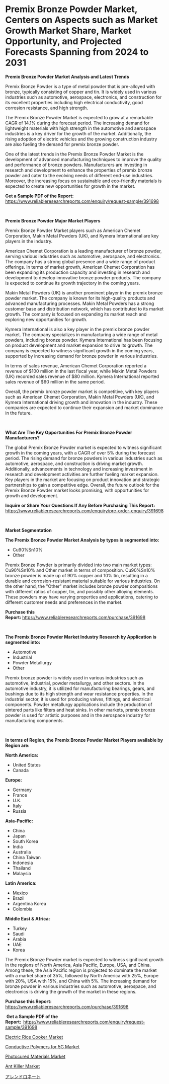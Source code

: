 <p><h1>Premix Bronze Powder Market, Centers on Aspects such as Market Growth Market Share, Market Opportunity, and Projected Forecasts Spanning from 2024 to 2031</h1></p><p><strong>Premix Bronze Powder Market Analysis and Latest Trends</strong></p>
<p><p>Premix Bronze Powder is a type of metal powder that is pre-alloyed with bronze, typically consisting of copper and tin. It is widely used in various industries such as automotive, aerospace, electronics, and construction for its excellent properties including high electrical conductivity, good corrosion resistance, and high strength.</p><p>The Premix Bronze Powder Market is expected to grow at a remarkable CAGR of 14.1% during the forecast period. The increasing demand for lightweight materials with high strength in the automotive and aerospace industries is a key driver for the growth of the market. Additionally, the rising adoption of electric vehicles and the growing construction industry are also fueling the demand for premix bronze powder.</p><p>One of the latest trends in the Premix Bronze Powder Market is the development of advanced manufacturing techniques to improve the quality and performance of bronze powders. Manufacturers are investing in research and development to enhance the properties of premix bronze powder and cater to the evolving needs of different end-use industries. Moreover, the increasing focus on sustainable and eco-friendly materials is expected to create new opportunities for growth in the market.</p></p>
<p><strong>Get a Sample PDF of the Report:&nbsp;</strong> <a href="https://www.reliableresearchreports.com/enquiry/request-sample/391698">https://www.reliableresearchreports.com/enquiry/request-sample/391698</a></p>
<p>&nbsp;</p>
<p><strong>Premix Bronze Powder Major Market Players</strong></p>
<p><p>Premix Bronze Powder Market players such as American Chemet Corporation, Makin Metal Powders (UK), and Kymera International are key players in the industry.</p><p>American Chemet Corporation is a leading manufacturer of bronze powder, serving various industries such as automotive, aerospace, and electronics. The company has a strong global presence and a wide range of product offerings. In terms of market growth, American Chemet Corporation has been expanding its production capacity and investing in research and development to develop innovative bronze powder products. The company is expected to continue its growth trajectory in the coming years.</p><p>Makin Metal Powders (UK) is another prominent player in the premix bronze powder market. The company is known for its high-quality products and advanced manufacturing processes. Makin Metal Powders has a strong customer base and distribution network, which has contributed to its market growth. The company is focused on expanding its market reach and exploring new opportunities for growth.</p><p>Kymera International is also a key player in the premix bronze powder market. The company specializes in manufacturing a wide range of metal powders, including bronze powder. Kymera International has been focusing on product development and market expansion to drive its growth. The company is expected to witness significant growth in the coming years, supported by increasing demand for bronze powder in various industries.</p><p>In terms of sales revenue, American Chemet Corporation reported a revenue of $100 million in the last fiscal year, while Makin Metal Powders (UK) recorded sales revenue of $80 million. Kymera International reported sales revenue of $60 million in the same period.</p><p>Overall, the premix bronze powder market is competitive, with key players such as American Chemet Corporation, Makin Metal Powders (UK), and Kymera International driving growth and innovation in the industry. These companies are expected to continue their expansion and market dominance in the future.</p></p>
<p>&nbsp;</p>
<p><strong>What Are The Key Opportunities For Premix Bronze Powder Manufacturers?</strong></p>
<p><p>The global Premix Bronze Powder market is expected to witness significant growth in the coming years, with a CAGR of over 5% during the forecast period. The rising demand for bronze powders in various industries such as automotive, aerospace, and construction is driving market growth. Additionally, advancements in technology and increasing investment in research and development activities are further fueling market expansion. Key players in the market are focusing on product innovation and strategic partnerships to gain a competitive edge. Overall, the future outlook for the Premix Bronze Powder market looks promising, with opportunities for growth and development.</p></p>
<p><strong>Inquire or Share Your Questions If Any Before Purchasing This Report:</strong> <a href="https://www.reliableresearchreports.com/enquiry/pre-order-enquiry/391698">https://www.reliableresearchreports.com/enquiry/pre-order-enquiry/391698</a></p>
<p>&nbsp;</p>
<p><strong>Market Segmentation</strong></p>
<p><strong>The Premix Bronze Powder Market Analysis by types is segmented into:</strong></p>
<p><ul><li>Cu90%Sn10%</li><li>Other</li></ul></p>
<p><p>Premix Bronze Powder is primarily divided into two main market types: Cu90%Sn10% and Other market in terms of composition. Cu90%Sn10% bronze powder is made up of 90% copper and 10% tin, resulting in a durable and corrosion-resistant material suitable for various industries. On the other hand, the "Other" market includes bronze powder compositions with different ratios of copper, tin, and possibly other alloying elements. These powders may have varying properties and applications, catering to different customer needs and preferences in the market.</p></p>
<p><strong>Purchase this Report:&nbsp;</strong><a href="https://www.reliableresearchreports.com/purchase/391698">https://www.reliableresearchreports.com/purchase/391698</a></p>
<p>&nbsp;</p>
<p><strong>The Premix Bronze Powder Market Industry Research by Application is segmented into:</strong></p>
<p><ul><li>Automotive</li><li>Industrial</li><li>Powder Metallurgy</li><li>Other</li></ul></p>
<p><p>Premix bronze powder is widely used in various industries such as automotive, industrial, powder metallurgy, and other sectors. In the automotive industry, it is utilized for manufacturing bearings, gears, and bushings due to its high strength and wear resistance properties. In the industrial sector, it is used for producing valves, fittings, and electrical components. Powder metallurgy applications include the production of sintered parts like filters and heat sinks. In other markets, premix bronze powder is used for artistic purposes and in the aerospace industry for manufacturing components.</p></p>
<p>&nbsp;</p>
<p><strong>In terms of Region, the Premix Bronze Powder Market Players available by Region are:</strong></p>
<p>
    <p> <strong> North America: </strong>
        <ul>
            <li>United States</li>
            <li>Canada</li>
        </ul>
        </p> 
    <p> <strong> Europe: </strong>
        <ul>
            <li>Germany</li>
            <li>France</li>
            <li>U.K.</li>
            <li>Italy</li>
            <li>Russia</li>
        </ul>
        </p> 
    <p> <strong> Asia-Pacific: </strong>
        <ul>
            <li>China</li>
            <li>Japan</li>
            <li>South Korea</li>
            <li>India</li>
            <li>Australia</li>
            <li>China Taiwan</li>
            <li>Indonesia</li>
            <li>Thailand</li>
            <li>Malaysia</li>
        </ul>
        </p> 
    <p> <strong> Latin America: </strong>
        <ul>
            <li>Mexico</li>
            <li>Brazil</li>
            <li>Argentina Korea</li>
            <li>Colombia</li>
        </ul>
        </p> 
    <p> <strong> Middle East & Africa: </strong>
        <ul>
            <li>Turkey</li>
            <li>Saudi</li>
            <li>Arabia</li>
            <li>UAE</li>
            <li>Korea</li>
        </ul>
    </p>
    </p>
<p><p>The Premix Bronze Powder market is expected to witness significant growth in the regions of North America, Asia Pacific, Europe, USA, and China. Among these, the Asia Pacific region is projected to dominate the market with a market share of 35%, followed by North America with 25%, Europe with 20%, USA with 15%, and China with 5%. The increasing demand for bronze powder in various industries such as automotive, aerospace, and electronics is driving the growth of the market in these regions.</p></p>
<p><strong>Purchase this Report: </strong><a href="https://www.reliableresearchreports.com/purchase/391698">https://www.reliableresearchreports.com/purchase/391698</a></p>
<p>&nbsp;<strong>Get a Sample PDF of the Report:&nbsp;&nbsp;</strong><a href="https://www.reliableresearchreports.com/enquiry/request-sample/391698">https://www.reliableresearchreports.com/enquiry/request-sample/391698</a></p>
<p><strong></strong></p>
<p><p><a href="https://view.publitas.com/reportprime-1/electric-rice-cooker-market-research-report-unlocks-analysis-on-the-market-financial-status-market-size-and-market-revenue-upto-2031/">Electric Rice Cooker Market</a></p><p><a href="https://github.com/timeliteaut/Market-Research-Report-List-1/blob/main/conductive-polymers-for-5g-market.md">Conductive Polymers for 5G Market</a></p><p><a href="https://github.com/seekum/Market-Research-Report-List-1/blob/main/photocured-materials-market.md">Photocured Materials Market</a></p><p><a href="https://gentle-editor-9db.notion.site/Ant-Killer-Market-Offers-Provide-Insightful-Data-for-the-Time-Period-from-2024-to-2031-and-also-Prov-2e64c34bc28f4bd29edc25fac9e19433">Ant Killer Market</a></p><p><a href="https://medium.com/@cheryledianeweber9eti23wjw9/%E3%82%A2%E3%83%AC%E3%83%B3%E3%83%89%E3%83%AD%E3%83%B3%E9%85%B8%E5%B8%82%E5%A0%B4%E8%A6%8F%E6%A8%A1-%E5%B8%82%E5%A0%B4%E8%A6%8B%E9%80%9A%E3%81%97%E3%81%A8%E5%B8%82%E5%A0%B4%E4%BA%88%E6%B8%AC-2024%E5%B9%B4%E3%81%8B%E3%82%892031%E5%B9%B4-bc80d099313d">アレンドロネート</a></p></p>